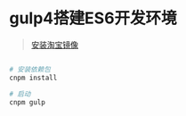 # gulp4搭建ES6开发环境

> [安装淘宝镜像](https://npm.taobao.org/mirrors/npm/)

``` bash

# 安装依赖包
cnpm install

# 启动
cnpm gulp
